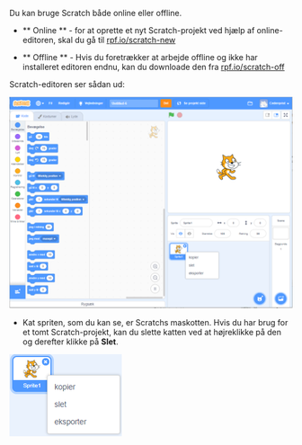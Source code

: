 Du kan bruge Scratch både online eller offline.

+ ** Online ** - for at oprette et nyt Scratch-projekt ved hjælp af online-editoren, skal du gå til <a href="http://rpf.io/scratch-new" target="_blank"> rpf.io/scratch-new </a>

+ ** Offline ** - Hvis du foretrækker at arbejde offline og ikke har installeret editoren endnu, kan du downloade den fra <a href="http://rpf.io/scratch-off" target="_blank"> rpf.io/scratch-off </a>

Scratch-editoren ser sådan ud:

![skærmbillede](images/scratch-editor.png)

+ Kat spriten, som du kan se, er Scratchs maskotten. Hvis du har brug for et tomt Scratch-projekt, kan du slette katten ved at højreklikke på den og derefter klikke på **Slet**.

![skærmbillede](images/delete.png)